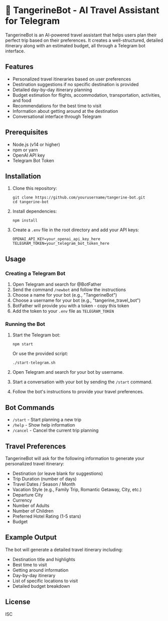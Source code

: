 # 🍊 TangerineBot - AI Travel Assistant for Telegram

TangerineBot is an AI-powered travel assistant that helps users plan their perfect trip based on their preferences. It creates a well-structured, detailed itinerary along with an estimated budget, all through a Telegram bot interface.

## Features

- Personalized travel itineraries based on user preferences
- Destination suggestions if no specific destination is provided
- Detailed day-by-day itinerary planning
- Budget estimation for flights, accommodation, transportation, activities, and food
- Recommendations for the best time to visit
- Information about getting around at the destination
- Conversational interface through Telegram

## Prerequisites

- Node.js (v14 or higher)
- npm or yarn
- OpenAI API key
- Telegram Bot Token

## Installation

1. Clone this repository:
   ```
   git clone https://github.com/yourusername/tangerine-bot.git
   cd tangerine-bot
   ```

2. Install dependencies:
   ```
   npm install
   ```

3. Create a `.env` file in the root directory and add your API keys:
   ```
   OPENAI_API_KEY=your_openai_api_key_here
   TELEGRAM_TOKEN=your_telegram_bot_token_here
   ```

## Usage

### Creating a Telegram Bot

1. Open Telegram and search for @BotFather
2. Send the command `/newbot` and follow the instructions
3. Choose a name for your bot (e.g., "TangerineBot")
4. Choose a username for your bot (e.g., "tangerine_travel_bot")
5. BotFather will provide you with a token - copy this token
6. Add the token to your `.env` file as `TELEGRAM_TOKEN`

### Running the Bot

1. Start the Telegram bot:
   ```
   npm start
   ```
   
   Or use the provided script:
   ```
   ./start-telegram.sh
   ```

2. Open Telegram and search for your bot by username.

3. Start a conversation with your bot by sending the `/start` command.

4. Follow the bot's instructions to provide your travel preferences.

## Bot Commands

- `/start` - Start planning a new trip
- `/help` - Show help information
- `/cancel` - Cancel the current trip planning

## Travel Preferences

TangerineBot will ask for the following information to generate your personalized travel itinerary:

- Destination (or leave blank for suggestions)
- Trip Duration (number of days)
- Travel Dates / Season / Month
- Vacation Style (e.g., Family Trip, Romantic Getaway, City, etc.)
- Departure City
- Currency
- Number of Adults
- Number of Children
- Preferred Hotel Rating (1-5 stars)
- Budget

## Example Output

The bot will generate a detailed travel itinerary including:

- Destination title and highlights
- Best time to visit
- Getting around information
- Day-by-day itinerary
- List of specific locations to visit
- Detailed budget breakdown

## License

ISC 
